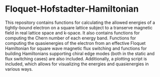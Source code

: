 # Floquet-Hofstadter-Hamiltonian

This repository contains functions for calculating the allowed energies of a tightly-bound electron on a square lattice subject to a transerve magnetic field in real lattice space and k-space. It also contains functions for computing the Chern number of each energy band. Functions for computing the quasienergies of the electron from an effective Floquet Hamiltonian for square wave magnetic flux switching and functions for building Hamiltonians supporting chiral edge modes (both in the static and flux switching cases) are also included. Additionally, a plotting script is included, which allows for visualizing the energies and quasienergies in various ways.
